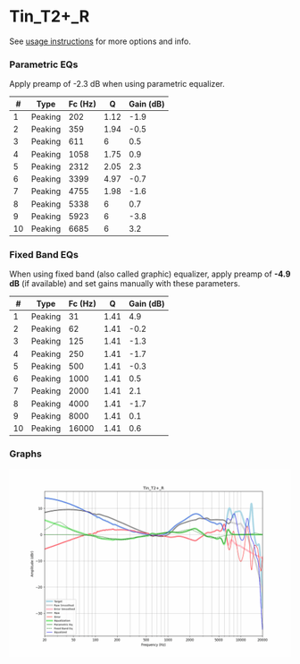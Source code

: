 # Tin_T2+_R
See [usage instructions](https://github.com/jaakkopasanen/AutoEq#usage) for more options and info.

### Parametric EQs
Apply preamp of -2.3 dB when using parametric equalizer.

|   # | Type    |   Fc (Hz) |    Q |   Gain (dB) |
|-----|---------|-----------|------|-------------|
|   1 | Peaking |       202 | 1.12 |        -1.9 |
|   2 | Peaking |       359 | 1.94 |        -0.5 |
|   3 | Peaking |       611 | 6    |         0.5 |
|   4 | Peaking |      1058 | 1.75 |         0.9 |
|   5 | Peaking |      2312 | 2.05 |         2.3 |
|   6 | Peaking |      3399 | 4.97 |        -0.7 |
|   7 | Peaking |      4755 | 1.98 |        -1.6 |
|   8 | Peaking |      5338 | 6    |         0.7 |
|   9 | Peaking |      5923 | 6    |        -3.8 |
|  10 | Peaking |      6685 | 6    |         3.2 |

### Fixed Band EQs
When using fixed band (also called graphic) equalizer, apply preamp of **-4.9 dB** (if available) and set gains manually with these parameters.

|   # | Type    |   Fc (Hz) |    Q |   Gain (dB) |
|-----|---------|-----------|------|-------------|
|   1 | Peaking |        31 | 1.41 |         4.9 |
|   2 | Peaking |        62 | 1.41 |        -0.2 |
|   3 | Peaking |       125 | 1.41 |        -1.3 |
|   4 | Peaking |       250 | 1.41 |        -1.7 |
|   5 | Peaking |       500 | 1.41 |        -0.3 |
|   6 | Peaking |      1000 | 1.41 |         0.5 |
|   7 | Peaking |      2000 | 1.41 |         2.1 |
|   8 | Peaking |      4000 | 1.41 |        -1.7 |
|   9 | Peaking |      8000 | 1.41 |         0.1 |
|  10 | Peaking |     16000 | 1.41 |         0.6 |

### Graphs
![](./Tin_T2+_R.png)
